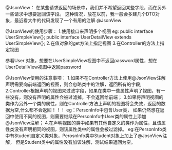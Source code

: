 @JsonView：
在某些请求返回的场景中，我们并不希望返回某些字段，而在另外一些请求中想要返回该字段。
这种情况，放在以前，我一般会多建几个DTO对象，最近看大牛的代码发现了一个有用的注解 @JsonView

@JsonView的使用步骤：
1.使用接口来声明多个视图
   eg:
   public interface UserSimpleView{};
   public interface UserDetailView extends UserSimpleView{};
2.在值对象的get方法上指定视图
3.在Controller的方法上指定视图

参看User 对象，想要在UserSimpleView视图中不返回password属性，想在UserDetailView视图中返回password

@JsonView使用的注意事项：
1.如果不在Controller方法上使用@JsonView注解声明需要向前端返回的视图，则会忽略类中的注解，返回所有的字段;
2.Controller根据声明的视图来过滤字段，如果在类中一些属性声明了视图，有一些没有，则没有声明的属性会被过滤掉，不会返回给前端；
3.如果将声明视图的类作为另外一个类的属性，则在Controller方法上声明的视图将会失效，返回的数据为空,什么都不会返回！！！
 eg：PersonInfo中包含User类，
 如果仍然想在返回中使用不同的视图，则需要继续在PersonInfo中User类的属性上添加@JsonView注解；
4.在声明视图的类中如果有其他自定义的类作为属性，且该属性类没有声明相同的视图，则该属性类中的属性会被过滤掉。
    eg:在PersonInfo类中有Student自定义类对象，PerosnInfo类中Student对象上加上了@JosnView注解，
    但是Student类中的属性没有加该注解，测试结果返回为空。

